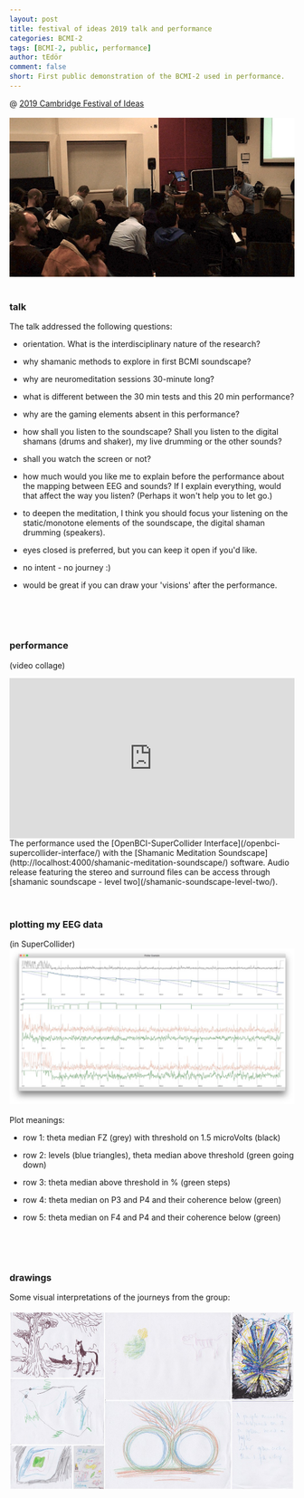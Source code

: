 ```yaml
---
layout: post
title: festival of ideas 2019 talk and performance
categories: BCMI-2
tags: [BCMI-2, public, performance]
author: tEdör
comment: false
short: First public demonstration of the BCMI-2 used in performance.
---
```

<!--
- edit/upload presentation video;
-->
@ [2019 Cambridge Festival of Ideas](https://www.festivalofideas.cam.ac.uk/)
<br>
<br>
![](../assets/img//20191026-cambridge-festival-of-ideas-01.jpg)
<br>
<br>

### talk 

The talk addressed the following questions:

- orientation. What is the interdisciplinary nature of the research?

- why shamanic methods to explore in first BCMI soundscape?

- why are neuromeditation sessions 30-minute long?

- what is different between the 30 min tests and this 20 min performance?

- why are the gaming elements absent in this performance?

- how shall you listen to the soundscape? Shall you listen to the digital shamans (drums and shaker), my live drumming or the other sounds?

- shall you watch the screen or not?

- how much would you like me to explain before the performance about the mapping between EEG and sounds? If I explain everything, would that affect the way you listen? (Perhaps it won't help you to let go.)

- to deepen the meditation, I think you should focus your listening on the static/monotone elements of the soundscape, the digital shaman drumming (speakers).

- eyes closed is preferred, but you can keep it open if you'd like.

- no intent - no journey :)

- would be great if you can draw your 'visions' after the performance.
<br>
<br>
<br>

### performance
(video collage)
<div style="left: 0; width: 100%; height: 0; position: relative; padding-bottom: 56.2493%;"><iframe src="https://www.youtube.com/embed/lFVzwZtmecc?rel=0&amp;showinfo=0" style="border: 0; top: 0; left: 0; width: 100%; height: 100%; position: absolute;" allowfullscreen scrolling="no"></iframe></div>
The performance used the [OpenBCI-SuperCollider Interface](/openbci-supercollider-interface/) with the [Shamanic Meditation Soundscape](http://localhost:4000/shamanic-meditation-soundscape/) software. Audio release featuring the stereo and surround files can be access through [shamanic soundscape - level two](/shamanic-soundscape-level-two/).
<br>
<br>
<br>

### plotting my EEG data
(in SuperCollider)
![](../assets/img/20191026-cambridge-festival-of-ideas-03.jpg)
<br>
<br>
Plot meanings:
- row 1: theta median FZ (grey) with threshold on 1.5 microVolts (black)

- row 2: levels (blue triangles), theta median above threshold (green going down)

- row 3: theta median above threshold in % (green steps)

- row 4: theta median on P3 and P4 and their coherence below (green)

- row 5: theta median on F4 and P4 and their coherence below (green)
<br>
<br>
<br>

### drawings
Some visual interpretations of the journeys from the group:
<br>
<br>
![](../assets/img//20191026-cambridge-festival-of-ideas-02.jpg)
